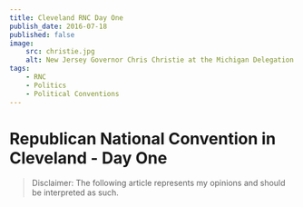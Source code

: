 ```yaml
---
title: Cleveland RNC Day One
publish_date: 2016-07-18
published: false
image:
    src: christie.jpg
    alt: New Jersey Governor Chris Christie at the Michigan Delegation Breakfast
tags:
    - RNC
    - Politics
    - Political Conventions
---
```


# Republican National Convention in Cleveland - Day One

> Disclaimer: The following article represents my opinions and should be interpreted as such.

